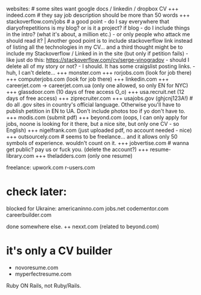websites: # some sites want google docs / linkedin / dropbox CV
+++ indeed.com # they say job description should be more than 50 words
+++ stackoverflow.com/jobs # a good point - do I say everywhere that diaryofrepetitions is my blog? or is it a project? if blog - do I include things in the intro? (what it's about, a million etc.) - or only people who attack me should read it? | Another good point is to include stackoverflow link instead of listing all the technologies in my CV... and a third thought might be to include my Stackoverflow / Linked in in the site (but only if petition fails) - like just do this: https://stackoverflow.com/cv/serge-vinogradov - should I delete all of my story or not? - I should. It has some craigslist posting links. - huh, I can't delete...
+++ monster.com
+++ rorjobs.com (look for job there)
+++ computerjobs.com (look for job there)
+++ linkedin.com
+++ careerjet.com -> careerjet.com.ua (only one allowed, so only EN for NYC)
+++ glassdoor.com (10 days of free access O_o)
+++ usa.recruit.net (12 days of free access)
+++ ziprecruiter.com
+++ usajobs.gov (ghjcnj123A!) # do all .gov sites in country's official language. Otherwise you'll have to publish petition in EN to UA. Don't include photos too if yo don't have to.
+++ modis.com (submit pdf)
+++ beyond.com (oops, I can only apply for jobs, noone is looking for it there, but a nice site, but only one CV - so English)
+++ nigelfrank.com (just uploaded pdf, no account needed - nice)
+++ outsourcely.com # seems to be freelance... and it allows only 50 symbols of experience. wouldn't count on it.
+++ jobvertise.com # wanna get public? pay us or fuck you. (delete the account?)
+++ resume-library.com
+++ theladders.com (only one resume)

freelance:
upwork.com
r-users.com

# check later:
blocked for Ukraine:
americaninno.com
jobs.net
codementor.com
careerbuilder.com

done somewhere else.
++ nexxt.com (related to beyond.com)

# it's only a CV builder
+ novoresume.com
+ myperfectresume.com

Ruby ON Rails, not Ruby/Rails.
